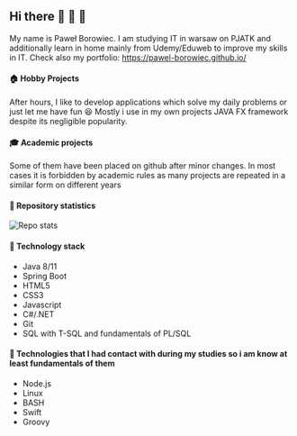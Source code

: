 ## Hi there 👋 :wave: :wave:
My name is Paweł Borowiec. I am studying IT in warsaw on PJATK and additionally learn in home mainly from Udemy/Eduweb to improve my skills in IT.
Check also my portfolio: https://pawel-borowiec.github.io/
#### :house: Hobby Projects
After hours, I like to develop applications which solve my daily problems or just let me have fun 😆 Mostly i use in my own projects JAVA FX framework despite its negligible popularity. 
#### 🎓 Academic projects
Some of them have been placed on github after minor changes. In most cases it is forbidden by academic rules as many projects are repeated in a similar form on different years 
#### 🔧 Repository statistics
![Repo stats](https://github-readme-stats.vercel.app/api/top-langs/?username=Pawel-Borowiec&layout=compact)
#### 🔧 Technology stack
- Java 8/11
- Spring Boot
- HTML5 
- CSS3
- Javascript
- C#/.NET
- Git
- SQL with T-SQL and fundamentals of PL/SQL
#### 🔧 Technologies that I had contact with during my studies so i am know at least fundamentals of them
- Node.js
- Linux
- BASH
- Swift
- Groovy
